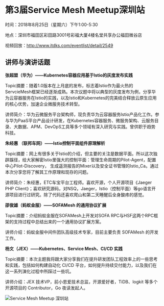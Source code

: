 # 第3届Service Mesh Meetup深圳站

时间：2018年8月25日（星期六）下午1:00-5:30

地点：深圳市福田区彩田路3001号彩福大厦4楼名堂共享办公福田微谷店

视频回放：http://www.itdks.com/eventlist/detail/2549

## 讲师与演讲话题

**张超盟（华为）——Kubernetes容器应用基于Istio的灰度发布实践**

Topic摘要：随着1.0版本在上月底的发布，标志着Istio作为最火热的ServcieMesh框架已经逐渐成熟。本次议题中将以典型的灰度发布为例，分享华为云容器服务在Istio的实践，以及Istio和Kubernetes的完美结合释放云原生应用的核心优势，加速企业微服务技术转型。

讲师简介：华为云微服务平台架构师，现负责华为云容器服务Istio产品化工作。参与华为PaaS平台产品设计研发，在Kubernetes容器服务、微服务架构、云服务目录、大数据、APM、DevOpS工具等多个领域有深入研究与实践。曾供职于趋势科技。

**朱经惠 （联邦车网）——Istio控制平面组件原理解析**

Topic摘要：网上有很多关于Istio的介绍，但主要的关注是数据平面。所以这次独辟蹊径，给大家解密Istio里强大的控制平面：管理生命周期的Pilot-Agent，配置中心Pilot-Discovery， 生成遥测报告的Mixer以及安全证书管理的Istio_Ca。通过本次分享您将了解其工作原理和现存的问题。

讲师简介：朱经惠，ETC车宝平台工程师。喜欢开源，个人开源项目《Jaeger PHP Client》；喜欢研究源码，对NSQ，Jaeger，Istio（控制平面）等go语言开源项目进行过研究。除了代码还喜欢爬山和第二天睡醒后全身酸疼的感觉。

**邵俊雄（蚂蚁金服）——SOFAMesh 的通用协议扩展**

Topic摘要：介绍蚂蚁金服在SOFAMesh上开发对SOFA RPC与HSF这两个RPC框架的支持过程中总结出来的一个通用协议扩展方案。

讲师介绍：蚂蚁金服中间件团队高级技术专家，目前主要负责 SOFAMesh 的开发工作。

**杨文（JEX）——Kubernetes、Service Mesh、CI/CD 实践**

Topic摘要：本次主题我将跟大家分享我们在提升研发团队工程效率上的一些思考和实践，包括如何构建自动化 CI/CD 平台，如何提升持续交付能力，以及我们在这一系列演化过程中所踩过一些坑。

讲师介绍：JEX 技术VP，前小恩爱技术总监，开源爱好者，TiDB、logkit 等多个开源项目的 Contributor，Go 夜读发起人。

![Service Mesh Meetup 深圳站](https://ws3.sinaimg.cn/large/006tNbRwgy1fuo41nap0jj318w0txgyl.jpg)